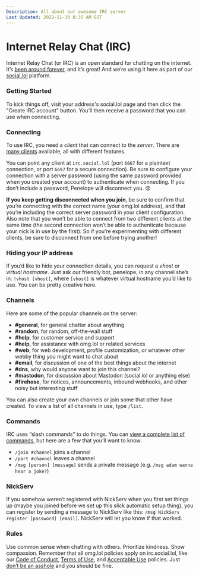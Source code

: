 ```yaml
---
Description: All about our awesome IRC server
Last Updated: 2022-11-30 8:35 AM EST
---
```


# Internet Relay Chat (IRC)

Internet Relay Chat (or IRC) is an open standard for chatting on the internet. It’s [been around forever](https://en.wikipedia.org/wiki/Internet_Relay_Chat), and it’s great! And we’re using it here as part of our [social.lol](/help/social.lol) platform.

### Getting Started

To kick things off, visit your address's social.lol page and then click the "Create IRC account" button. You’ll then receive a password that you can use when connecting.

### Connecting

To use IRC, you need a _client_ that can connect to the _server_. There are [many clients](/info/extra/irc-clients) available, all with different features.

You can point any client at `irc.social.lol` (port `6667` for a plaintext connection, or port `6697` for a secure connection). Be sure to configure your connection with a server password (using the same password provided when you created your account) to authenticate when connecting. If you don’t include a password, Penelope will disconnect you. 😟

<div class="container cyan-3-bg gray-9-fg">

**If you keep getting disconnected when you join**, be sure to confirm that you’re connecting with the correct name (your omg.lol address), and that you’re including the correct server password in your client configuration. Also note that you won’t be able to connect from two different clients at the same time (the second connection won’t be able to authenticate because your nick is in use by the first). So if you’re experimenting with different clients, be sure to disconnect from one before trying another! 

</div>

### Hiding your IP address

If you’d like to hide your connection details, you can request a _vhost_ or _virtual hostname_. Just ask our friendly bot, penelope, in any channel she’s in: `!vhost [vhost]`, where `[vhost]` is whatever virtual hostname you’d like to use. You can be pretty creative here.

### Channels

Here are some of the popular channels on the server:

  * **#general**, for general chatter about anything
  * **#random**, for random, off-the-wall stuff
  * **#help**, for customer service and support
  * **#help**, for assistance with omg.lol or related services
  * **#web**, for web development, profile customization, or whatever other webby thing you might want to chat about
  * **#email**, for discussion of one of the best things about the internet
  * **#dns**, why would anyone want to join this channel?
  * **#mastodon**, for discussion about Mastodon (social.lol or anything else)
  * **#firehose**, for notices, announcements, inbound webhooks, and other noisy but interesting stuff

You can also create your own channels or join some that other have created. To view a list of all channels in use, type `/list`.

### Commands

IRC uses “slash commands” to do things. You can [view a complete list of commands](https://en.wikipedia.org/wiki/List_of_Internet_Relay_Chat_commands), but here are a few that you’ll want to know:

  * `/join #channel` joins a channel
  * `/part #channel` leaves a channel
  * `/msg [person] [message]` sends a private message (e.g. `/msg adam wanna hear a joke?`)

### NickServ

If you somehow weren’t registered with NickServ when you first set things up (maybe you joined before we set up this slick automatic setup thing), you can register by sending a message to NickServ like this: `/msg NickServ register [password] [email]`. NickServ will let you know if that worked.

### Rules

Use common sense when chatting with others. Prioritize kindness. Show compassion. Remember that all omg.lol policies apply on irc.social.lol, like our [Code of Conduct](/info/code-of-conduct), [Terms of Use](/info/legal), and [Acceptable Use](/info/legal) policies. Just [don’t be an asshole](https://asshole.fyi) and you should be fine.
